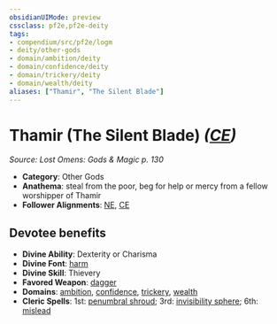 ```yaml
---
obsidianUIMode: preview
cssclass: pf2e,pf2e-deity
tags:
- compendium/src/pf2e/logm
- deity/other-gods
- domain/ambition/deity
- domain/confidence/deity
- domain/trickery/deity
- domain/wealth/deity
aliases: ["Thamir", "The Silent Blade"]
---
```

# Thamir (The Silent Blade) *([CE](rules/traits/ce-b1.md "Chaotic Evil Alignment Trait"))*  
*Source: Lost Omens: Gods & Magic p. 130*  

- **Category**: Other Gods
- **Anathema**: steal from the poor, beg for help or mercy from a fellow worshipper of Thamir
- **Follower Alignments**: [NE](rules/traits/ne-b1.md "Neutral Evil Alignment Trait"), [CE](rules/traits/ce-b1.md "Chaotic Evil Alignment Trait")

## Devotee benefits

- **Divine Ability**: Dexterity or Charisma
- **Divine Font**: [harm](harm.md)
- **Divine Skill**: Thievery
- **Favored Weapon**: [dagger](dagger.md)
- **Domains**: [ambition](Reference/Compendium/Setting/domains.md#Ambition), [confidence](Reference/Compendium/Setting/domains.md#Confidence), [trickery](Reference/Compendium/Setting/domains.md#Trickery), [wealth](Reference/Compendium/Setting/domains.md#Wealth)
- **Cleric Spells**: 1st: [penumbral shroud](penumbral-shroud-logm.md); 3rd: [invisibility sphere](invisibility-sphere.md); 6th: [mislead](mislead.md)